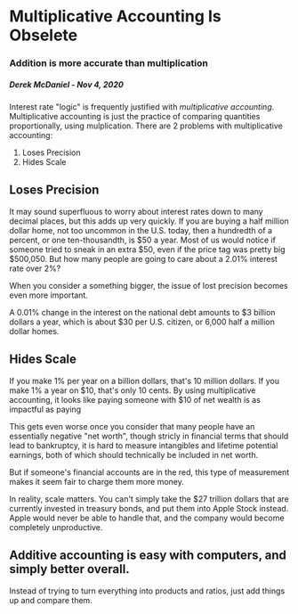 # Multiplicative Accounting Is Obselete
### Addition is more accurate than multiplication
##### Derek McDaniel - Nov 4, 2020

Interest rate "logic" is frequently justified with *multiplicative accounting*.  Multiplicative
accounting is just the practice of comparing quantities proportionally, using mulplication.  There
are 2 problems with multiplicative accounting:
 1. Loses Precision
 2. Hides Scale

## Loses Precision

It may sound superfluous to worry about interest rates down to many decimal places, but this adds up
very quickly.  If you are buying a half million dollar home, not too uncommon in the U.S. today,
then a hundredth of a percent, or one ten-thousandth, is $50 a year.  Most of us would notice if
someone tried to sneak in an extra $50, even if the price tag was pretty big $500,050.  But how many
people are going to care about a 2.01% interest rate over 2%?

When you consider a something bigger, the issue of lost precision becomes even more important.

A 0.01% change in the interest on the national debt amounts to $3 billion dollars a year, which is
about $30 per U.S. citizen, or 6,000 half a million dollar homes.

## Hides Scale 

If you make 1% per year on a billion dollars, that's 10 million dollars.  If you make 1% a year
on $10, that's only 10 cents.  By using multiplicative accounting, it looks like paying someone with
$10 of net wealth is as impactful as paying

This gets even worse once you consider that many people have an essentially negative "net worth",
though stricly in financial terms that should lead to bankruptcy, it is hard to measure intangibles
and lifetime potential earnings, both of which should technically be included in net worth.

But if someone's financial accounts are in the red, this type of measurement makes it seem fair to
charge them more money.

In reality, scale matters.  You can't simply take the $27 trillion dollars that are currently
invested in treasury bonds, and put them into Apple Stock instead.  Apple would never be able to
handle that, and the company would become completely unproductive.

## Additive accounting is easy with computers, and simply better overall.

Instead of trying to turn everything into products and ratios, just add things up and compare them.

